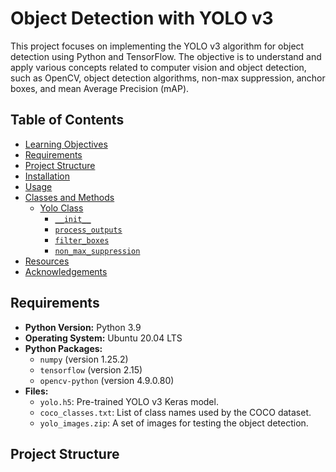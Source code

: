 # Object Detection with YOLO v3

This project focuses on implementing the YOLO v3 algorithm for object detection using Python and TensorFlow. The objective is to understand and apply various concepts related to computer vision and object detection, such as OpenCV, object detection algorithms, non-max suppression, anchor boxes, and mean Average Precision (mAP).

## Table of Contents

- [Learning Objectives](#learning-objectives)
- [Requirements](#requirements)
- [Project Structure](#project-structure)
- [Installation](#installation)
- [Usage](#usage)
- [Classes and Methods](#classes-and-methods)
  - [Yolo Class](#yolo-class)
    - [`__init__`](#__init__)
    - [`process_outputs`](#process_outputs)
    - [`filter_boxes`](#filter_boxes)
    - [`non_max_suppression`](#non_max_suppression)
- [Resources](#resources)
- [Acknowledgements](#acknowledgements)

## Requirements

- **Python Version:** Python 3.9
- **Operating System:** Ubuntu 20.04 LTS
- **Python Packages:**
  - `numpy` (version 1.25.2)
  - `tensorflow` (version 2.15)
  - `opencv-python` (version 4.9.0.80)
- **Files:**
  - `yolo.h5`: Pre-trained YOLO v3 Keras model.
  - `coco_classes.txt`: List of class names used by the COCO dataset.
  - `yolo_images.zip`: A set of images for testing the object detection.

## Project Structure

